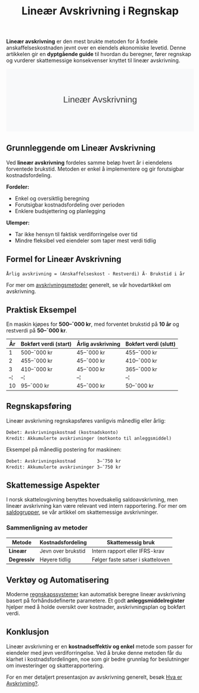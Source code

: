 ﻿---
title: "Lineær Avskrivning i Regnskap"
meta_title: "Lineær Avskrivning i Regnskap"
meta_description: '**Lineær avskrivning** er den mest brukte metoden for å fordele anskaffelseskostnaden jevnt over en eiendels økonomiske levetid. Denne artikkelen gir en **dy...'
slug: lineaer-avskrivning
type: blog
layout: pages/single
---

**Lineær avskrivning** er den mest brukte metoden for å fordele anskaffelseskostnaden jevnt over en eiendels økonomiske levetid. Denne artikkelen gir en **dyptgående guide** til hvordan du beregner, fører regnskap og vurderer skattemessige konsekvenser knyttet til lineær avskrivning.

![Illustrasjon av Lineær Avskrivning](lineaer-avskrivning-image.svg)

## Grunnleggende om Lineær Avskrivning

Ved **lineær avskrivning** fordeles samme beløp hvert år i eiendelens forventede brukstid. Metoden er enkel å implementere og gir forutsigbar kostnadsfordeling.

**Fordeler:**
* Enkel og oversiktlig beregning
* Forutsigbar kostnadsfordeling over perioden
* Enklere budsjettering og planlegging

**Ulemper:**
* Tar ikke hensyn til faktisk verdiforringelse over tid
* Mindre fleksibel ved eiendeler som taper mest verdi tidlig

## Formel for Lineær Avskrivning

```text
Årlig avskrivning = (Anskaffelseskost - Restverdi) Ã· Brukstid i år
```

For mer om [avskrivningsmetoder](/blogs/regnskap/hva-er-avskrivning "Hva er Avskrivning i Regnskap?") generelt, se vår hovedartikkel om avskrivning.

## Praktisk Eksempel

En maskin kjøpes for **500–¯000 kr**, med forventet brukstid på **10 år** og restverdi på **50–¯000 kr**.

| År | Bokført verdi (start) | Årlig avskrivning | Bokført verdi (slutt) |
|----|-----------------------|-------------------|-----------------------|
| 1  | 500–¯000 kr            | 45–¯000 kr         | 455–¯000 kr            |
| 2  | 455–¯000 kr            | 45–¯000 kr         | 410–¯000 kr            |
| 3  | 410–¯000 kr            | 45–¯000 kr         | 365–¯000 kr            |
| –¦  | –¦                     | –¦                 | –¦                     |
| 10 | 95–¯000 kr             | 45–¯000 kr         | 50–¯000 kr             |

## Regnskapsføring

Lineær avskrivning regnskapsføres vanligvis månedlig eller årlig:

```text
Debet: Avskrivningskostnad (kostnadskonto)
Kredit: Akkumulerte avskrivninger (motkonto til anleggsmiddel)
```

Eksempel på månedlig postering for maskinen:

```text
Debet: Avskrivningskostnad        3–¯750 kr
Kredit: Akkumulerte avskrivninger 3–¯750 kr
```

## Skattemessige Aspekter

I norsk skattelovgivning benyttes hovedsakelig saldoavskrivning, men lineær avskrivning kan være relevant ved intern rapportering. For mer om [saldogrupper](/blogs/regnskap/hva-er-saldoavskrivning "Hva er Saldoavskrivning i Regnskap?"), se vår artikkel om skattemessige avskrivninger.

### Sammenligning av metoder

| Metode             | Kostnadsfordeling | Skattemessig bruk                 |
|--------------------|-------------------|-----------------------------------|
| **Lineær**         | Jevn over brukstid| Intern rapport eller IFRS-krav     |
| **Degressiv**      | Høyere tidlig      | Følger faste satser i skatteloven |

## Verktøy og Automatisering

Moderne [regnskapssystemer](/blogs/regnskap/fakturaprogram "Fakturaprogram og Regnskapssystemer") kan automatisk beregne lineær avskrivning basert på forhåndsdefinerte parametere. Et godt **anleggsmiddelregister** hjelper med å holde oversikt over kostnader, avskrivningsplan og bokført verdi.

## Konklusjon

Lineær avskrivning er en **kostnadseffektiv og enkel** metode som passer for eiendeler med jevn verdiforringelse. Ved å bruke denne metoden får du klarhet i kostnadsfordelingen, noe som gir bedre grunnlag for beslutninger om investeringer og skatterapportering.

For en mer detaljert presentasjon av avskrivning generelt, besøk [Hva er Avskrivning?](/blogs/regnskap/hva-er-avskrivning "Hva er Avskrivning i Regnskap?").










